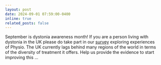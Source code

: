 ```yaml
---
layout: post
date: 2024-09-01 07:59:00-0400
inline: true
related_posts: false
---
```


September is dystonia awareness month!  If you are a person living with dystonia in the UK please do take part in our [survey](https://x.com/Krsampson1989/status/1822948098773012987) exploring experiences of Physio.  The UK currently lags behind many regions of the world in terms of the diversity of treatment it offers.  Help us provide the evidence to start improving this ...